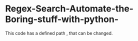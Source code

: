 # Regex-Search-Automate-the-Boring-stuff-with-python-

This code has a defined path , that can be changed.
